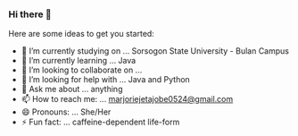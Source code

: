 ### Hi there 👋

<!--
**Marjorhi/Marjorhi** is a ✨ _special_ ✨ repository because its `README.md` (this file) appears on your GitHub profile.
-->
Here are some ideas to get you started:

- 🔭 I’m currently studying on ... Sorsogon State University - Bulan Campus
- 🌱 I’m currently learning ... Java
- 👯 I’m looking to collaborate on ... 
- 🤔 I’m looking for help with ... Java and Python
- 💬 Ask me about ... anything
- 📫 How to reach me: ... marjoriejetajobe0524@gmail.com
- 😄 Pronouns: ... She/Her
- ⚡ Fun fact: ... caffeine-dependent life-form

